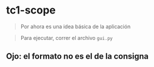 # tc1-scope

> Por ahora es una idea básica de la aplicación

> Para ejecutar, correr el archivo ```gui.py```

## Ojo: el formato no es el de la consigna
